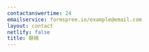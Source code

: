 ```yaml
---
contactanswertime: 24
emailservice: formspree.io/example@email.com
layout: contact
netlify: false
title: 联络
---
```

